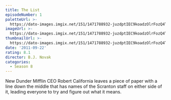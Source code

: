 ```yaml
---
title: The List
episodeNumber: 1
paletteUrl: >-
  https://dato-images.imgix.net/151/1471788932-juzdptIEC9koadzOlrFozQ4T0Sp.jpg?auto=enhance&ch=DPR%2CWidth&palette=json
imageUrl: >-
  https://dato-images.imgix.net/151/1471788932-juzdptIEC9koadzOlrFozQ4T0Sp.jpg?auto=compress%2Cformat&ch=DPR%2CWidth&w=500
thumbnailUrl: >-
  https://dato-images.imgix.net/151/1471788932-juzdptIEC9koadzOlrFozQ4T0Sp.jpg?auto=enhance&ch=DPR%2CWidth&fit=crop&fm=jpg&h=280&w=500
date: '2011-09-22'
rating: 8.1
director: B.J. Novak
categories:
  - Season 8
---
```


New Dunder Mifflin CEO Robert California leaves a piece of paper with a line down the middle that has names of the Scranton staff on either side of it, leading everyone to try and figure out what it means.